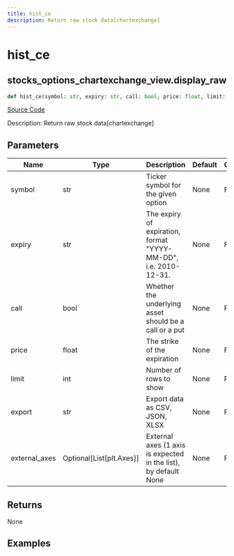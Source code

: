 ```yaml
---
title: hist_ce
description: Return raw stock data[chartexchange]
---
```

# hist_ce

## stocks_options_chartexchange_view.display_raw

```python
def hist_ce(symbol: str, expiry: str, call: bool, price: float, limit: int, export: str, external_axes: Union[List[matplotlib.axes._axes.Axes], NoneType]) -> None:
```
[Source Code](https://github.com/OpenBB-finance/OpenBBTerminal/tree/main/openbb_terminal/stocks/options/chartexchange_view.py#L58)

Description: Return raw stock data[chartexchange]

## Parameters

| Name | Type | Description | Default | Optional |
| ---- | ---- | ----------- | ------- | -------- |
| symbol | str | Ticker symbol for the given option | None | False |
| expiry | str | The expiry of expiration, format "YYYY-MM-DD", i.e. 2010-12-31. | None | False |
| call | bool | Whether the underlying asset should be a call or a put | None | False |
| price | float | The strike of the expiration | None | False |
| limit | int | Number of rows to show | None | False |
| export | str | Export data as CSV, JSON, XLSX | None | False |
| external_axes | Optional[List[plt.Axes]] | External axes (1 axis is expected in the list), by default None | None | False |

## Returns

None

## Examples


